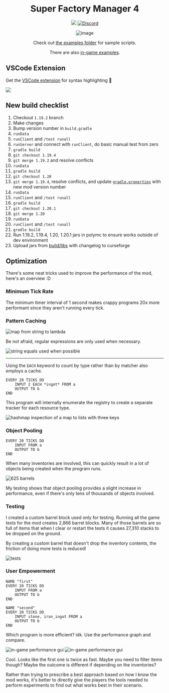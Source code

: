 <!--suppress HtmlDeprecatedAttribute -->
<div align="center">

# Super Factory Manager 4

[![](https://cf.way2muchnoise.eu/full_306935_downloads.svg)](https://www.curseforge.com/minecraft/mc-mods/super-factory-manager) [![Discord](https://img.shields.io/discord/967118679370264627.svg?colorB=7289DA&logo=data:image/png)](https://discord.gg/5mbUY3mu6m)


![image](media/banner.png)

Check out [the examples folder](./examples) for sample scripts.

There are also [in-game examples](src/main/resources/assets/sfm/template_programs).

</div>

## VSCode Extension

Get the [VSCode extension](https://marketplace.visualstudio.com/items?itemName=TeamDman.super-factory-manager-language)
for syntax highlighting 🌈

![](media/vscode%20syntax.png)

## New build checklist

1. Checkout `1.19.2` branch
2. Make changes
3. Bump version number in `build.gradle`
4. `runData`
5. `runClient` and `/test runall`
6. `runServer` and connect with `runClient`, do basic manual test from zero
7. `gradle build`
8. `git checkout 1.19.4`
9. `git merge 1.19.2` and resolve conflicts
11. `runData`
11. `gradle build`
12. `git checkout 1.20`
13. `git merge 1.19.4`, resolve conflicts, and update [`gradle.properties`](./gradle.properties) with new mod version
    number
14. `runData`
15. `runClient` and `/test runall`
14. `gradle build`
15. `git checkout 1.20.1`
16. `git merge 1.20`
17. `runData`
18. `runClient` and `/test runall`
19. `gradle build`
20. Run 1.19.2, 1.19.4, 1.20, 1.20.1 jars in polymc to ensure works outside of dev environment
15. Upload jars from [build/libs](./build/libs) with changelog to curseforge

## Optimization

There's some neat tricks used to improve the performance of the mod, here's an overview :D

### Minimum Tick Rate

The minimum timer interval of 1 second makes crappy programs 20x more performant since they aren't running every
tick.

### Pattern Caching

![map from string to lambda](media/pattern%20cache.png)

Be not afraid, regular expressions are only used when necessary.

![string equals used when possible](media/predicate%20builder.png)

---

Using the `EACH` keyword to count by type rather than by matcher also employs a cache.

```sfm
EVERY 20 TICKS DO
    INPUT 2 EACH *ingot* FROM a
    OUTPUT TO b
END
```

This program will internally enumerate the registry to create a separate tracker for each resource type.

![hashmap inspection of a map to lists with three keys](media/expansion%20cache.png)

### Object Pooling

```sfm
EVERY 20 TICKS DO
    INPUT FROM a
    OUTPUT TO b
END
```

When many inventories are involved, this can quickly result in a lot of objects being created when the program runs.

![625 barrels](media/many%20barrels.png)

My testing shows that object pooling provides a slight increase in performance, even if there's only tens of thousands
of objects involved.

### Testing

I created a custom barrel block used only for testing. Running all the game tests for the mod creates 2,866 barrel
blocks.
Many of those barrels are so full of items that when I clear or restart the tests it causes 27,310 stacks to be dropped
on the ground.

By creating a custom barrel that doesn't drop the inventory contents, the friction of doing more tests is reduced!

![tests](media/tests.png)

### User Empowerment

```sfm
NAME "first"
EVERY 20 TICKS DO
    INPUT FROM a
    OUTPUT TO b
END
```

```sfm
NAME "second"
EVERY 20 TICKS DO
    INPUT stone, iron_ingot FROM a
    OUTPUT TO b
END
```

Which program is more efficient? idk. Use the performance graph and compare.

![in-game performance gui](media/performance%20first.png)
![in-game performance gui](media/performance%20second.png)

Cool. Looks like the first one is twice as fast. Maybe you need to filter items though? Maybe the outcome is different
if depending on the inventories?

Rather than trying to prescribe a best approach based on how I know the mod works, it's better to directly give the
players the tools needed to perform experiments to find out what works best in their scenario.